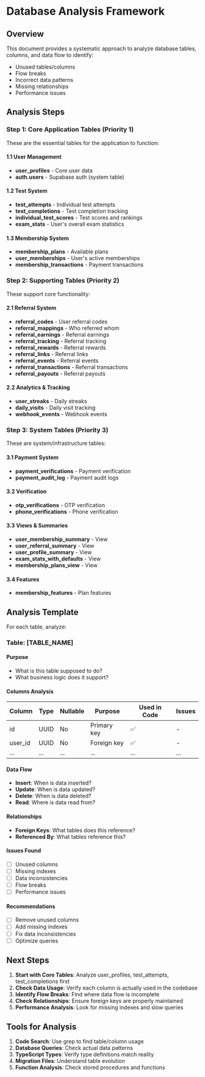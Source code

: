 # Database Analysis Framework

## Overview
This document provides a systematic approach to analyze database tables, columns, and data flow to identify:
- Unused tables/columns
- Flow breaks
- Incorrect data patterns
- Missing relationships
- Performance issues

## Analysis Steps

### Step 1: Core Application Tables (Priority 1)
These are the essential tables for the application to function:

#### 1.1 User Management
- **user_profiles** - Core user data
- **auth.users** - Supabase auth (system table)

#### 1.2 Test System
- **test_attempts** - Individual test attempts
- **test_completions** - Test completion tracking
- **individual_test_scores** - Test scores and rankings
- **exam_stats** - User's overall exam statistics

#### 1.3 Membership System
- **membership_plans** - Available plans
- **user_memberships** - User's active memberships
- **membership_transactions** - Payment transactions

### Step 2: Supporting Tables (Priority 2)
These support core functionality:

#### 2.1 Referral System
- **referral_codes** - User referral codes
- **referral_mappings** - Who referred whom
- **referral_earnings** - Referral earnings
- **referral_tracking** - Referral tracking
- **referral_rewards** - Referral rewards
- **referral_links** - Referral links
- **referral_events** - Referral events
- **referral_transactions** - Referral transactions
- **referral_payouts** - Referral payouts

#### 2.2 Analytics & Tracking
- **user_streaks** - Daily streaks
- **daily_visits** - Daily visit tracking
- **webhook_events** - Webhook events

### Step 3: System Tables (Priority 3)
These are system/infrastructure tables:

#### 3.1 Payment System
- **payment_verifications** - Payment verification
- **payment_audit_log** - Payment audit logs

#### 3.2 Verification
- **otp_verifications** - OTP verification
- **phone_verifications** - Phone verification

#### 3.3 Views & Summaries
- **user_membership_summary** - View
- **user_referral_summary** - View
- **user_profile_summary** - View
- **exam_stats_with_defaults** - View
- **membership_plans_view** - View

#### 3.4 Features
- **membership_features** - Plan features

## Analysis Template

For each table, analyze:

### Table: [TABLE_NAME]

#### Purpose
- What is this table supposed to do?
- What business logic does it support?

#### Columns Analysis
| Column | Type | Nullable | Purpose | Used in Code | Issues |
|--------|------|----------|---------|--------------|--------|
| id | UUID | No | Primary key | ✅ | - |
| user_id | UUID | No | Foreign key | ✅ | - |
| ... | ... | ... | ... | ... | ... |

#### Data Flow
- **Insert**: When is data inserted?
- **Update**: When is data updated?
- **Delete**: When is data deleted?
- **Read**: Where is data read from?

#### Relationships
- **Foreign Keys**: What tables does this reference?
- **Referenced By**: What tables reference this?

#### Issues Found
- [ ] Unused columns
- [ ] Missing indexes
- [ ] Data inconsistencies
- [ ] Flow breaks
- [ ] Performance issues

#### Recommendations
- [ ] Remove unused columns
- [ ] Add missing indexes
- [ ] Fix data inconsistencies
- [ ] Optimize queries

## Next Steps

1. **Start with Core Tables**: Analyze user_profiles, test_attempts, test_completions first
2. **Check Data Usage**: Verify each column is actually used in the codebase
3. **Identify Flow Breaks**: Find where data flow is incomplete
4. **Check Relationships**: Ensure foreign keys are properly maintained
5. **Performance Analysis**: Look for missing indexes and slow queries

## Tools for Analysis

1. **Code Search**: Use grep to find table/column usage
2. **Database Queries**: Check actual data patterns
3. **TypeScript Types**: Verify type definitions match reality
4. **Migration Files**: Understand table evolution
5. **Function Analysis**: Check stored procedures and functions
